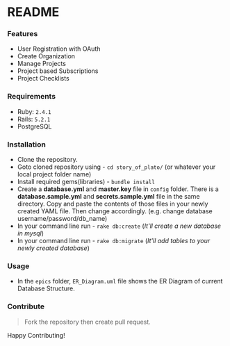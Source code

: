 # README


### Features

- User Registration with OAuth
- Create Organization
- Manage Projects
- Project based Subscriptions
- Project Checklists

### Requirements

- Ruby: `2.4.1`
- Rails: `5.2.1`
- PostgreSQL

### Installation

- Clone the repository.
- Goto cloned repository using - `cd story_of_plato/` (or whatever your local project folder name)
- Install required gems(libraries) - `bundle install`
- Create a **database.yml** and **master.key** file in `config` folder. There is a **database.sample.yml** and **secrets.sample.yml** file in the same directory. Copy and paste the contents of those files in your newly created YAML file. Then change accordingly. (e.g. change database username/password/db_name)
- In your command line run - `rake db:create`  (_It'll create a new database in mysql_)
- In your command line run - `rake db:migrate`  (_It'll add tables to your  newly created database_)


### Usage
- In the `epics` folder, `ER_Diagram.uml` file shows the ER Diagram of current Database Structure.


### Contribute

> Fork the repository then create pull request. 

Happy Contributing!


